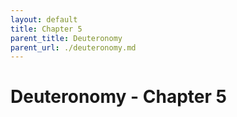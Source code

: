 ```yaml
---
layout: default
title: Chapter 5
parent_title: Deuteronomy
parent_url: ./deuteronomy.md
---
```


# Deuteronomy - Chapter 5
